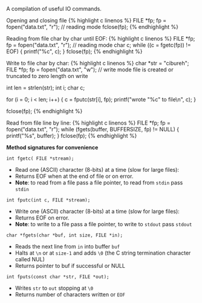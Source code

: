 A compilation of useful IO commands.

Opening and closing file
{% highlight c linenos %}
  FILE *fp;
  fp = fopen("data.txt", "r"); // reading mode
  fclose(fp);
{% endhighlight %}

Reading from file char by char until EOF:
{% highlight c linenos %}
  FILE *fp;
  fp = fopen("data.txt", "r"); // reading mode
  char c;
  while ((c = fgetc(fp)) != EOF) {
    printf("%c", c);
  }
  fclose(fp);
{% endhighlight %}

Write to file char by char:
{% highlight c linenos %}
  char *str = "cibureh";
  FILE *fp;
  fp = fopen("data.txt", "w"); // write mode file is created or truncated to zero length on write

  int len = strlen(str);
  int i;
  char c;

  for (i = 0; i < len; i++) {
    c = fputc(str[i], fp);
    printf("wrote \"%c\" to file\n", c);
  }

  fclose(fp);
{% endhighlight %}

Read from file line by line:
{% highlight c linenos %}
  FILE *fp; 
  fp = fopen("data.txt", "r");
  while (fgets(buffer, BUFFERSIZE, fp) != NULL) {
    printf("%s", buffer);
  }
  fclose(fp);
{% endhighlight %}

**Method signatures for convenience**

`int fgetc( FILE *stream);`
- Read one (ASCII) character (8-bits) at a time (slow for large files):
- Returns EOF when at the end of file or on error.
- **Note**: to read from a file pass a file pointer, to read from `stdin` pass `stdin`

`int fputc(int c, FILE *stream);`
- Write one (ASCII) character (8-bits) at a time (slow for large files):
- Returns EOF on error.
- **Note**: to write to a file pass a file pointer, to write to `stdout` pass `stdout`

`char *fgets(char *buf, int size, FILE *in);`
- Reads the next line from `in` into buffer `buf`
- Halts at `\n` or at `size-1` and adds `\0` (the C string termination character called NUL)
- Returns pointer to buf if successful or NULL

`int fputs(const char *str, FILE *out);`
- Writes `str` to `out` stopping at `\0`
- Returns number of characters written or `EOF`
